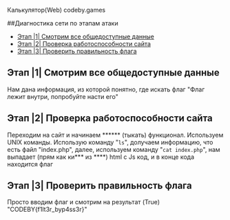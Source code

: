 Калькулятор(Web) codeby.games

##Диагностика сети по этапам атаки

- [Этап |1| Смотрим все общедоступные данные](#introductyon)
- [Этап |2| Проверка работоспособности сайта](#features)
- [Этап |3| Проверить правильность флага](#feedback)

## Этап |1| Смотрим все общедоступные данные

Нам дана информация, из которой понятно, где искать флаг "Флаг лежит внутри, попробуйте насти его"

## Этап |2| Проверка работоспособности сайта

Переходим на сайт и начинаем ****** (тыкать) функционал. Используем UNIX команды. Использую команду "`ls`", долучаем информацию, что есть файл "index.php", далее, используем команду "`cat index.php`", нам выпадает (прям как ки*** из ****) html с Js код, и в конце кода находится флаг

## Этап |3| Проверить правильность флага

Просто вводим флаг и смотрим на результат (True) "CODEBY{f1lt3r_byp4ss3r}"
